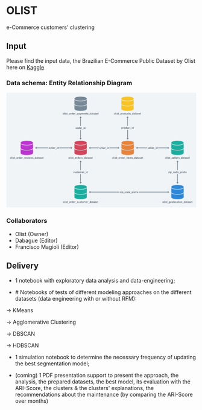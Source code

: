 # OLIST
e-Commerce customers' clustering


## Input 
Please find the input data, the Brazilian E-Commerce Public Dataset by Olist here on [Kaggle](https://www.kaggle.com/datasets/olistbr/brazilian-ecommerce/download?datasetVersionNumber=2)

### Data schema: Entity Relationship Diagram
![ERD Diagram](./data/ERD_olist_database.png)

### Collaborators
- Olist (Owner)
- Dabague (Editor)
- Francisco Magioli (Editor)


## Delivery

- 1 notebook with exploratory data analysis and data-engineering;

- \# Notebooks of tests of different modeling approaches on the different datasets (data engineering with or without RFM):


→ KMeans 


→ Agglomerative Clustering 


→ DBSCAN 


→ HDBSCAN 



- 1 simulation notebook to determine the necessary frequency of updating the best segmentation model;

- (coming) 1 PDF presentation support to present the approach, the analysis, the prepared datasets, the best model, its evaluation with the ARI-Score, the clusters & the clusters' explanations, the recommendations about the maintenance (by comparing the ARI-Score over months)
